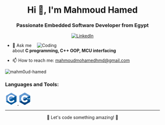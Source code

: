 

<h1 align="center">Hi 👋, I'm Mahmoud Hamed</h1>
<h3 align="center">Passionate Embedded Software Developer from Egypt</h3>

<p align="center">
  <!--<a href="https://twitter.com/your_twitter_handle"><img alt="Twitter" src="https://img.shields.io/twitter/follow/your_twitter_handle?style=flat-square&logo=twitter"></a>-->
  <a href="https://www.linkedin.com/in/mahmud-hamed1997"><img alt="LinkedIn" src="https://img.shields.io/badge/LinkedIn-Connect-blue"></a>
</p>

<img align="right" alt="Coding" width="400" src="https://institute.careerguide.com/wp-content/uploads/2020/10/e426702edf874b181aced1e2fa5c6cde.gif">

- 💬 Ask me about **C programming, C++ OOP, MCU interfacing**

- 📫 How to reach me: [mahmoudmohamedhmd@gmail.com](mailto:mahmoudmohamedhmd@gmail.com)

<p align="left">
  <img src="https://komarev.com/ghpvc/?username=mahm0ud-hamed&label=Profile%20views&color=0e75b6&style=flat" alt="mahm0ud-hamed" />
</p>

<h3 align="left">Languages and Tools:</h3>
<p align="left"> 
  <a href="https://www.cprogramming.com/" target="_blank" rel="noreferrer"> 
    <img src="https://raw.githubusercontent.com/devicons/devicon/master/icons/c/c-original.svg" alt="C" width="40" height="40"/> 
  </a> 
  <a href="https://www.w3schools.com/cpp/" target="_blank" rel="noreferrer"> 
    <img src="https://raw.githubusercontent.com/devicons/devicon/master/icons/cplusplus/cplusplus-original.svg" alt="C++" width="40" height="40"/> 
  </a>
</p>

<!-- Add more sections or customize as needed -->

---

<p align="center">🚀 Let's code something amazing! 🚀</p>
